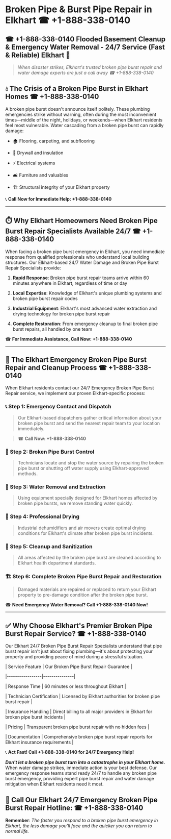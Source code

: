 # Broken Pipe & Burst Pipe Repair in Elkhart ☎ +1-888-338-0140  
## ☎ +1-888-338-0140 Flooded Basement Cleanup & Emergency Water Removal - 24/7 Service (Fast & Reliable) Elkhart 🚨  

> *When disaster strikes, Elkhart's trusted broken pipe burst repair and water damage experts are just a call away ☎ +1-888-338-0140*  

## 💧 The Crisis of a Broken Pipe Burst in Elkhart Homes ☎ +1-888-338-0140  

A broken pipe burst doesn't announce itself politely. These plumbing emergencies strike without warning, often during the most inconvenient times—middle of the night, holidays, or weekends—when Elkhart residents feel most vulnerable. Water cascading from a broken pipe burst can rapidly damage:  

* 🏠 Flooring, carpeting, and subflooring  
* 🧱 Drywall and insulation  
* ⚡ Electrical systems  
* 🛋️ Furniture and valuables  
* 🏗️ Structural integrity of your Elkhart property  

📞 **Call Now for Immediate Help: +1-888-338-0140**  

---  

## ⏱️ Why Elkhart Homeowners Need Broken Pipe Burst Repair Specialists Available 24/7 ☎ +1-888-338-0140  

When facing a broken pipe burst emergency in Elkhart, you need immediate response from qualified professionals who understand local building structures. Our Elkhart-based 24/7 Water Damage and Broken Pipe Burst Repair Specialists provide:  

1. **Rapid Response**: Broken pipe burst repair teams arrive within 60 minutes anywhere in Elkhart, regardless of time or day  
2. **Local Expertise**: Knowledge of Elkhart's unique plumbing systems and broken pipe burst repair codes  
3. **Industrial Equipment**: Elkhart's most advanced water extraction and drying technology for broken pipe burst repair  
4. **Complete Restoration**: From emergency cleanup to final broken pipe burst repairs, all handled by one team  

☎ **For Immediate Assistance, Call Now: +1-888-338-0140**  

---  

## 🔧 The Elkhart Emergency Broken Pipe Burst Repair and Cleanup Process ☎ +1-888-338-0140  

When Elkhart residents contact our 24/7 Emergency Broken Pipe Burst Repair service, we implement our proven Elkhart-specific process:  

### 📞 Step 1: Emergency Contact and Dispatch  
> Our Elkhart-based dispatchers gather critical information about your broken pipe burst and send the nearest repair team to your location immediately.  
> ☎ **Call Now: +1-888-338-0140**  

### 🚿 Step 2: Broken Pipe Burst Control  
> Technicians locate and stop the water source by repairing the broken pipe burst or shutting off water supply using Elkhart-approved methods.  

### 🌊 Step 3: Water Removal and Extraction  
> Using equipment specially designed for Elkhart homes affected by broken pipe bursts, we remove standing water quickly.  

### 💨 Step 4: Professional Drying  
> Industrial dehumidifiers and air movers create optimal drying conditions for Elkhart's climate after broken pipe burst incidents.  

### 🧼 Step 5: Cleanup and Sanitization  
> All areas affected by the broken pipe burst are cleaned according to Elkhart health department standards.  

### 🏗️ Step 6: Complete Broken Pipe Burst Repair and Restoration  
> Damaged materials are repaired or replaced to return your Elkhart property to pre-damage condition after the broken pipe burst.  

☎ **Need Emergency Water Removal? Call +1-888-338-0140 Now!**  

---  

## ✅ Why Choose Elkhart's Premier Broken Pipe Burst Repair Service? ☎ +1-888-338-0140  

Our Elkhart 24/7 Broken Pipe Burst Repair Specialists understand that pipe burst repair isn't just about fixing plumbing—it's about protecting your property and providing peace of mind during a stressful situation.  

| Service Feature | Our Broken Pipe Burst Repair Guarantee |  
|-----------------|---------------|  
| Response Time | 60 minutes or less throughout Elkhart |  
| Technician Certification | Licensed by Elkhart authorities for broken pipe burst repair |  
| Insurance Handling | Direct billing to all major providers in Elkhart for broken pipe burst incidents |  
| Pricing | Transparent broken pipe burst repair with no hidden fees |  
| Documentation | Comprehensive broken pipe burst repair reports for Elkhart insurance requirements |  

📞 **Act Fast! Call +1-888-338-0140 for 24/7 Emergency Help!**  

***Don't let a broken pipe burst turn into a catastrophe in your Elkhart home.*** When water damage strikes, immediate action is your best defense. Our emergency response teams stand ready 24/7 to handle any broken pipe burst emergency, providing expert pipe burst repair and water damage mitigation when Elkhart residents need it most.  

## 📱 Call Our Elkhart 24/7 Emergency Broken Pipe Burst Repair Hotline: ☎ +1-888-338-0140  

**Remember**: *The faster you respond to a broken pipe burst emergency in Elkhart, the less damage you'll face and the quicker you can return to normal life.*